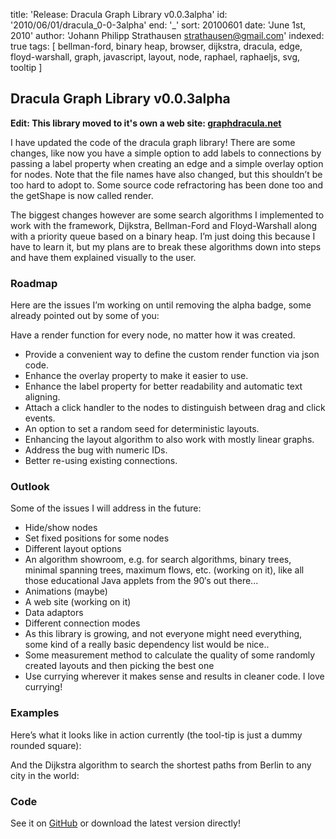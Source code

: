 title: 'Release: Dracula Graph Library v0.0.3alpha'
id: '2010/06/01/dracula_0-0-3alpha'
end: '_'
sort: 20100601
date: 'June 1st, 2010'
author: 'Johann Philipp Strathausen <strathausen@gmail.com>'
indexed: true
tags: [ bellman-ford, binary heap, browser, dijkstra, dracula, edge, floyd-warshall, graph, javascript, layout, node, raphael, raphaeljs, svg, tooltip ]


## Dracula Graph Library v0.0.3alpha

**Edit: This library moved to it's own a web site: <a href='http://dracula.net'>graphdracula.net</a>**

I have updated the code of the dracula graph library! There are some changes, like now you have a simple option to add labels to connections by passing a label property when creating an edge and a simple overlay option for nodes. Note that the file names have also changed, but this shouldn’t be too hard to adopt to. Some source code refractoring has been done too and the getShape is now called render.

The biggest changes however are some search algorithms I implemented to work with the framework, Dijkstra, Bellman-Ford and Floyd-Warshall along with a priority queue based on a binary heap. I’m just doing this because I have to learn it, but my plans are to break these algorithms down into steps and have them explained visually to the user.

### Roadmap

Here are the issues I’m working on until removing the alpha badge, some already pointed out by some of you:

Have a render function for every node, no matter how it was created.

- Provide a convenient way to define the custom render function via json code.
- Enhance the overlay property to make it easier to use.
- Enhance the label property for better readability and automatic text aligning.
- Attach a click handler to the nodes to distinguish between drag and click events.
- An option to set a random seed for deterministic layouts.
- Enhancing the layout algorithm to also work with mostly linear graphs.
- Address the bug with numeric IDs.
- Better re-using existing connections.

### Outlook

Some of the issues I will address in the future:

- Hide/show nodes
- Set fixed positions for some nodes
- Different layout options
- An algorithm showroom, e.g. for search algorithms, binary trees, minimal spanning trees, maximum flows, etc. (working on it), like all those educational Java applets from the 90′s out there...
- Animations (maybe)
- A web site (working on it)
- Data adaptors
- Different connection modes
- As this library is growing, and not everyone might need everything, some kind of a really basic dependency list would be nice..
- Some measurement method to calculate the quality of some randomly created layouts and then picking the best one
- Use currying wherever it makes sense and results in cleaner code. I love currying!

### Examples

Here’s what it looks like in action currently (the tool-tip is just a dummy rounded square):

And the Dijkstra algorithm to search the shortest paths from Berlin to any city in the world:

### Code

See it on <a href='http://github.com/strathausen/dracula'>GitHub</a> or download the latest version directly!
